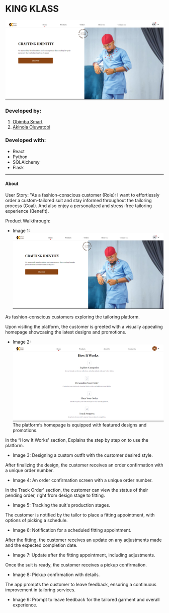 # KING KLASS

![King Klass Landing page](/public/kingklass.png)

### Developed by:
1. [Obimba Smart](https://github.com/obimbasmart)
2. [Akinola Oluwatobi](https://github.com/itsoluwatobby)

### Developed with:
* React
* Python
* SQLAlchemy
* Flask

---
#### About
User Story:
"As a fashion-conscious customer (Role):
I want to effortlessly order a custom-tailored suit and stay informed throughout the tailoring process (Goal). 
And also enjoy a personalized and stress-free tailoring experience (Benefit).


Product Walkthrough:

* Image 1: 
![King Klass Landing page](/public/kingklass.png)

As fashion-conscious customers exploring the tailoring platform.

Upon visiting the platform, the customer is greeted with a visually appealing homepage showcasing the latest designs and promotions.


* Image 2: 
![How It Works](/public/howto.png)
The platform‘s homepage is equipped with featured designs and promotions.

In the “How It Works' section, Explains the step by step on to use the platform.


* Image 3: 
Designing a custom outfit with the customer desired style.

After finalizing the design, the customer receives an order confirmation with a unique order number.


* Image 4: 
An order confirmation screen with a unique order number.

In the Track Order' section, the customer can view the status of their pending order, right from design stage to fitting.


* Image 5: 
Tracking the suit's production stages.

The customer is notified by the tailor to place a fitting appointment, with options of picking a schedule.


* Image 6: 
Notification for a scheduled fitting appointment.

After the fitting, the customer receives an update on any adjustments made and the expected completion date.


* Image 7: 
Update after the fitting appointment, including adjustments.

Once the suit is ready, the customer receives a pickup confirmation.


* Image 8: 
Pickup confirmation with details.

The app prompts the customer to leave feedback, ensuring a continuous improvement in tailoring services.


* Image 9: 
Prompt to leave feedback for the tailored garment and overall experience.
